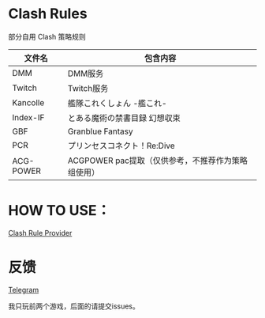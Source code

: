 # Clash Rules 

部分自用 Clash 策略规则

| 文件名                | 包含内容                                                              |
| --------------------- | -------------------------------------------------------------------- |
| DMM                   | DMM服务                                                              |
| Twitch                | Twitch服务                                          |
| Kancolle              | 艦隊これくしょん -艦これ-                                              |
| Index-IF              | とある魔術の禁書目録 幻想収束                                          |
| GBF                   | Granblue Fantasy                                                     |
| PCR                   | プリンセスコネクト！Re:Dive                                            |
| ACG-POWER             | ACGPOWER pac提取（仅供参考，不推荐作为策略组使用）                      |

# HOW TO USE：

[Clash Rule Provider](https://lancellc.gitbook.io/clash/clash-config-file/rule-provider) 

# 反馈

[Telegram](https://t.me/AdriaticSea)

我只玩前两个游戏，后面的请提交issues。